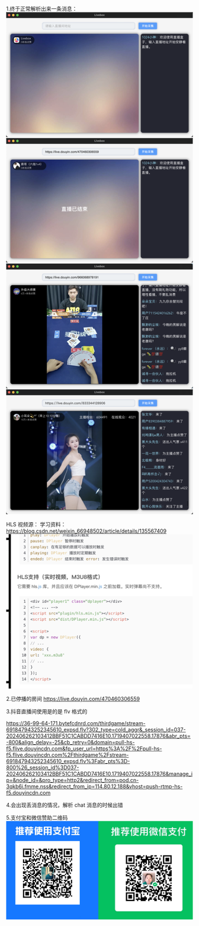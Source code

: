 1.终于正常解析出来一条消息：
![alt text](image-2.png)
![alt text](image-3.png)
![alt text](image-4.png)
![alt text](image-5.png)

HLS 视频源：
学习资料：https://blog.csdn.net/weixin_66948502/article/details/135567409
![alt text](image.png)

2.已停播的房间
https://live.douyin.com/470460306559

3.抖音直播间使用是的是 flv 格式的

https://36-99-64-171.bytefcdnrd.com/thirdgame/stream-691847943252345610_expsd.flv?302_type=cold_aggr&_session_id=037-202406262103412BBF51C1CABDD7416E10.1719407022558.17876&abr_pts=-800&align_delay=-25&cb_retry=0&domain=pull-hs-f5.flive.douyincdn.com&fp_user_url=https%3A%2F%2Fpull-hs-f5.flive.douyincdn.com%2Fthirdgame%2Fstream-691847943252345610_expsd.flv%3Fabr_pts%3D-800%26_session_id%3D037-202406262103412BBF51C1CABDD7416E10.1719407022558.17876&manage_ip=&node_id=&pro_type=http2&redirect_from=pod.cn-3qkb6i.fmme.nss&redirect_from_ip=114.80.12.188&vhost=push-rtmp-hs-f5.douyincdn.com

4.会出现丢消息的情况，解析 chat 消息的时候出错

5.支付宝和微信赞助二维码
![alt text](pay.png)
